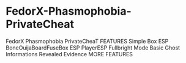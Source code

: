 # FedorX-Phasmophobia-PrivateCheat
FedorX Phasmophobia PrivateCheaT FEATURES Simple Box ESP BoneOuijaBoardFuseBox ESP PlayerESP Fullbright Mode Basic Ghost Informations Revealed Evidence MORE FEATURES

